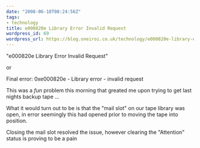 ```yaml
---
date: "2008-06-18T08:24:56Z"
tags:
- technology
title: e000820e Library Error Invalid Request
wordpress_id: 69
wordpress_url: https://blog.oneiroi.co.uk/technology/e000820e-library-error-invalid-request
---
```

"e000820e Library Error Invalid Request"

or

Final error: 0xe000820e - Library error - invalid request

This was a _fun_ problem this morning that greated me upon trying to get last nights backup tape ...

What it would turn out to be is that the "mail slot" on our tape library was open, in error seemingly this had opened prior to moving the tape into position.

Closing the mail slot resolved the issue, however clearing the "Attention" status is proving to be a pain
